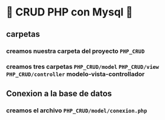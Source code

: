 # :elephant: CRUD PHP con Mysql :dolphin:

## carpetas
### creamos nuestra carpeta del proyecto `PHP_CRUD`
### creamos tres carpetas `PHP_CRUD/model` `PHP_CRUD/view` `PHP_CRUD/controller` modelo-vista-controllador
## Conexion a la base de datos
### creamos el archivo `PHP_CRUD/model/conexion.php`
